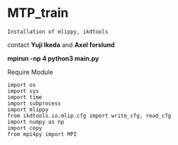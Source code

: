 # MTP_train

```Installation of mlippy, ikdtools```

contact **Yuji Ikeda** and **Axel forslund**

**mpirun -np 4 python3 main.py**

Require Module
```
import os
import sys
import time
import subprocess
import mlippy
from ikdtools.io.mlip.cfg import write_cfg, read_cfg
import numpy as np
import copy
from mpi4py import MPI
````
